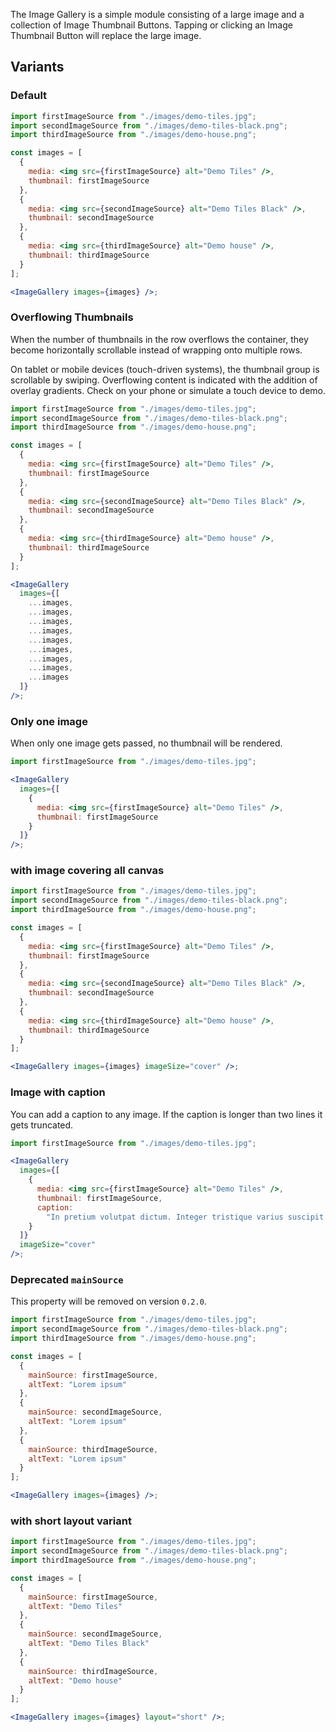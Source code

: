 The Image Gallery is a simple module consisting of a large image and a collection of Image Thumbnail Buttons. Tapping or clicking an Image Thumbnail Button will replace the large image.

## Variants

### Default

```jsx
import firstImageSource from "./images/demo-tiles.jpg";
import secondImageSource from "./images/demo-tiles-black.png";
import thirdImageSource from "./images/demo-house.png";

const images = [
  {
    media: <img src={firstImageSource} alt="Demo Tiles" />,
    thumbnail: firstImageSource
  },
  {
    media: <img src={secondImageSource} alt="Demo Tiles Black" />,
    thumbnail: secondImageSource
  },
  {
    media: <img src={thirdImageSource} alt="Demo house" />,
    thumbnail: thirdImageSource
  }
];

<ImageGallery images={images} />;
```

### Overflowing Thumbnails

When the number of thumbnails in the row overflows the container, they become horizontally scrollable instead of wrapping onto multiple rows.

On tablet or mobile devices (touch-driven systems), the thumbnail group is scrollable by swiping. Overflowing content is indicated with the addition of overlay gradients.
Check on your phone or simulate a touch device to demo.

```jsx
import firstImageSource from "./images/demo-tiles.jpg";
import secondImageSource from "./images/demo-tiles-black.png";
import thirdImageSource from "./images/demo-house.png";

const images = [
  {
    media: <img src={firstImageSource} alt="Demo Tiles" />,
    thumbnail: firstImageSource
  },
  {
    media: <img src={secondImageSource} alt="Demo Tiles Black" />,
    thumbnail: secondImageSource
  },
  {
    media: <img src={thirdImageSource} alt="Demo house" />,
    thumbnail: thirdImageSource
  }
];

<ImageGallery
  images={[
    ...images,
    ...images,
    ...images,
    ...images,
    ...images,
    ...images,
    ...images,
    ...images,
    ...images
  ]}
/>;
```

### Only one image

When only one image gets passed, no thumbnail will be rendered.

```jsx
import firstImageSource from "./images/demo-tiles.jpg";

<ImageGallery
  images={[
    {
      media: <img src={firstImageSource} alt="Demo Tiles" />,
      thumbnail: firstImageSource
    }
  ]}
/>;
```

### with image covering all canvas

```jsx
import firstImageSource from "./images/demo-tiles.jpg";
import secondImageSource from "./images/demo-tiles-black.png";
import thirdImageSource from "./images/demo-house.png";

const images = [
  {
    media: <img src={firstImageSource} alt="Demo Tiles" />,
    thumbnail: firstImageSource
  },
  {
    media: <img src={secondImageSource} alt="Demo Tiles Black" />,
    thumbnail: secondImageSource
  },
  {
    media: <img src={thirdImageSource} alt="Demo house" />,
    thumbnail: thirdImageSource
  }
];

<ImageGallery images={images} imageSize="cover" />;
```

### Image with caption

You can add a caption to any image. If the caption is longer than two lines it gets truncated.

```jsx
import firstImageSource from "./images/demo-tiles.jpg";

<ImageGallery
  images={[
    {
      media: <img src={firstImageSource} alt="Demo Tiles" />,
      thumbnail: firstImageSource,
      caption:
        "In pretium volutpat dictum. Integer tristique varius suscipit. Pellentesque tempus pharetra diam, et scelerisque ligula eleifend quis. Sed justo lacus, lacinia id lorem vel, semper viverra lacus. Cras et rhoncus dolor. Etiam mattis velit orci, non efficitur leo varius ut."
    }
  ]}
  imageSize="cover"
/>;
```

### Deprecated `mainSource`

This property will be removed on version `0.2.0`.

```jsx
import firstImageSource from "./images/demo-tiles.jpg";
import secondImageSource from "./images/demo-tiles-black.png";
import thirdImageSource from "./images/demo-house.png";

const images = [
  {
    mainSource: firstImageSource,
    altText: "Lorem ipsum"
  },
  {
    mainSource: secondImageSource,
    altText: "Lorem ipsum"
  },
  {
    mainSource: thirdImageSource,
    altText: "Lorem ipsum"
  }
];

<ImageGallery images={images} />;
```

### with short layout variant

```jsx
import firstImageSource from "./images/demo-tiles.jpg";
import secondImageSource from "./images/demo-tiles-black.png";
import thirdImageSource from "./images/demo-house.png";

const images = [
  {
    mainSource: firstImageSource,
    altText: "Demo Tiles"
  },
  {
    mainSource: secondImageSource,
    altText: "Demo Tiles Black"
  },
  {
    mainSource: thirdImageSource,
    altText: "Demo house"
  }
];

<ImageGallery images={images} layout="short" />;
```
